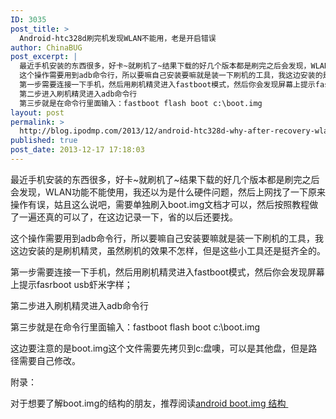 ```yaml
---
ID: 3035
post_title: >
  Android-htc328d刷完机发现WLAN不能用，老是开启错误
author: ChinaBUG
post_excerpt: |
  最近手机安装的东西很多，好卡~就刷机了~结果下载的好几个版本都是刷完之后会发现，WLAN功能不能使用，我还以为是什么硬件问题，然后上网找了一下原来操作有误，姑且这么说吧，需要单独刷入boot.img文档才可以，然后按照教程做了一遍还真的可以了，在这边记录一下，省的以后还要找。
  这个操作需要用到adb命令行，所以要嘛自己安装要嘛就是装一下刷机的工具，我这边安装的是刷机精灵，虽然刷机的效果不怎样，但是这些小工具还是挺齐全的。
  第一步需要连接一下手机，然后用刷机精灵进入fastboot模式，然后你会发现屏幕上提示fasrboot usb虾米字样；
  第二步进入刷机精灵进入adb命令行
  第三步就是在命令行里面输入：fastboot flash boot c:\boot.img
layout: post
permalink: >
  http://blog.ipodmp.com/2013/12/android-htc328d-why-after-recovery-wlan-is-error-fastboot-flash-boot-boot-img.html
published: true
post_date: 2013-12-17 17:18:03
---
```

最近手机安装的东西很多，好卡~就刷机了~结果下载的好几个版本都是刷完之后会发现，WLAN功能不能使用，我还以为是什么硬件问题，然后上网找了一下原来操作有误，姑且这么说吧，需要单独刷入boot.img文档才可以，然后按照教程做了一遍还真的可以了，在这边记录一下，省的以后还要找。

这个操作需要用到adb命令行，所以要嘛自己安装要嘛就是装一下刷机的工具，我这边安装的是刷机精灵，虽然刷机的效果不怎样，但是这些小工具还是挺齐全的。

第一步需要连接一下手机，然后用刷机精灵进入fastboot模式，然后你会发现屏幕上提示fasrboot usb虾米字样；

第二步进入刷机精灵进入adb命令行

第三步就是在命令行里面输入：fastboot flash boot c:\boot.img

这边要注意的是boot.img这个文件需要先拷贝到c:盘噢，可以是其他盘，但是路径需要自己修改。

附录：

对于想要了解boot.img的结构的朋友，推荐阅读<a href="http://blog.csdn.net/zhenwenxian/article/details/6219431">android boot.img 结构 </a>